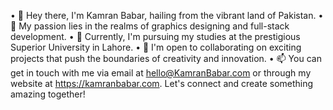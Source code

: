 •	🙌 Hey there, I'm Kamran Babar, hailing from the vibrant land of Pakistan.
•	👀 My passion lies in the realms of graphics designing and full-stack development.
•	🌱 Currently, I'm pursuing my studies at the prestigious Superior University in Lahore.
•	💞️ I'm open to collaborating on exciting projects that push the boundaries of creativity and innovation.
•	📫 You can get in touch with me via email at hello@KamranBabar.com or through my website at https://kamranbabar.com. Let's connect and create something amazing together!

<!---
KamranBabar16/KamranBabar16 is a ✨ special ✨ repository because its `README.md` (this file) appears on your GitHub profile.
You can click the Preview link to take a look at your changes.
--->
